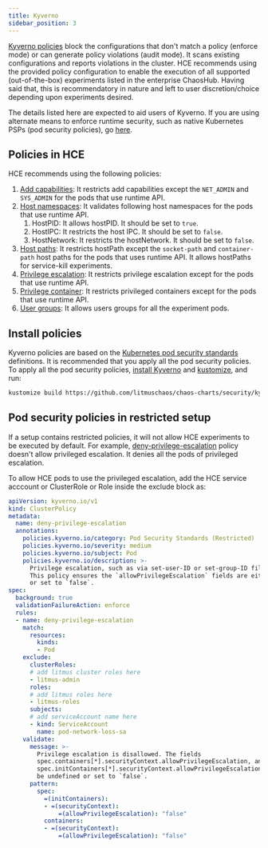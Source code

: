 ```yaml
---
title: Kyverno
sidebar_position: 3
---
```

[Kyverno policies](https://kyverno.io/policies/pod-security/) block the configurations that don't match a policy (enforce mode) or can generate policy violations (audit mode). It scans existing configurations and reports violations in the cluster. 
HCE recommends using the provided policy configuration to enable the execution of all supported (out-of-the-box) experiments listed in the enterprise ChaosHub. Having said that, this is recommendatory in nature and left to user discretion/choice depending upon experiments desired.  

The details listed here are expected to aid users of Kyverno. If you are using alternate means to enforce runtime security, such as native Kubernetes PSPs (pod security policies), go [here](psp).

## Policies in HCE

HCE recommends using the following policies:

1. [Add capabilities](../../../static/overview/manifest/kyverno-policies/allow-capabilities-for-litmus-experiments-which-uses-runtime-api.yaml): It restricts add capabilities except the `NET_ADMIN` and `SYS_ADMIN` for the pods that use runtime API.
2. [Host namespaces](../../../static/overview/manifest/kyverno-policies/allow-host-namespaces-for-litmus-experiments-which-uses-runtime-api.yaml): It validates following host namespaces for the pods that use runtime API.
    1. HostPID: It allows hostPID. It should be set to `true`.
    2. HostIPC: It restricts the host IPC. It should be set to `false`.
    3. HostNetwork: It restricts the hostNetwork. It should be set to `false`.
3. [Host paths](../../../static/overview/manifest/kyverno-policies/allow-host-paths-for-litmus-experiments-which-uses-hostPaths.yaml): It restricts hostPath except the `socket-path` and `container-path` host paths for the pods that uses runtime API. It allows hostPaths for service-kill experiments.
4. [Privilege escalation](../../../static/overview/manifest/kyverno-policies/allow-privilege-escalation-for-litmus-experiments-which-uses-runtime-api.yaml): It restricts privilege escalation except for the pods that use runtime API.
5. [Privilege container](../../../static/overview/manifest/kyverno-policies/allow-privileged-containers-for-litmus-experiments-which-uses-runtime-api.yaml): It restricts privileged containers except for the pods that use runtime API.
6. [User groups](../../../static/overview/manifest/kyverno-policies/allow-user-groups-for-litmus-experiments.yaml): It allows users groups for all the experiment pods.

## Install policies

Kyverno policies are based on the [Kubernetes pod security standards](https://kubernetes.io/docs/concepts/security/pod-security-standards/) definitions. It is recommended that you apply all the pod security policies. To apply all the pod security policies, [install Kyverno](https://kyverno.io/docs/installation/) and [kustomize](https://kubectl.docs.kubernetes.io/installation/kustomize/binaries/), and run:

```bash
kustomize build https://github.com/litmuschaos/chaos-charts/security/kyverno-policies | kubectl apply -f -
```

## Pod security policies in restricted setup

If a setup contains restricted policies, it will not allow HCE experiments to be executed by default. For example, [deny-privilege-escalation](https://kyverno.io/policies/pod-security/restricted/deny-privilege-escalation/deny-privilege-escalation/) policy doesn't allow privileged escalation. It denies all the pods of privileged escalation.

To allow HCE pods to use the privileged escalation, add the HCE service acccount or ClusterRole or Role inside the exclude block as:

[embedmd]:# (https://raw.githubusercontent.com/harness/developer-hub/ed4773f7428e593c93a0cf7aa5a31e6e9c8128f8/docs/chaos-engineering/static/overview/manifest/kyverno-policies/restricted-policies.yaml yaml)
```yaml
apiVersion: kyverno.io/v1
kind: ClusterPolicy
metadata:
  name: deny-privilege-escalation
  annotations:
    policies.kyverno.io/category: Pod Security Standards (Restricted)
    policies.kyverno.io/severity: medium
    policies.kyverno.io/subject: Pod
    policies.kyverno.io/description: >-
      Privilege escalation, such as via set-user-ID or set-group-ID file mode, should not be allowed.
      This policy ensures the `allowPrivilegeEscalation` fields are either undefined
      or set to `false`.      
spec:
  background: true
  validationFailureAction: enforce
  rules:
  - name: deny-privilege-escalation
    match:
      resources:
        kinds:
        - Pod
    exclude:
      clusterRoles:
      # add litmus cluster roles here
      - litmus-admin
      roles:
      # add litmus roles here
      - litmus-roles
      subjects:
      # add serviceAccount name here
      - kind: ServiceAccount
        name: pod-network-loss-sa
    validate:
      message: >-
        Privilege escalation is disallowed. The fields
        spec.containers[*].securityContext.allowPrivilegeEscalation, and
        spec.initContainers[*].securityContext.allowPrivilegeEscalation must
        be undefined or set to `false`.        
      pattern:
        spec:
          =(initContainers):
          - =(securityContext):
              =(allowPrivilegeEscalation): "false"
          containers:
          - =(securityContext):
              =(allowPrivilegeEscalation): "false"
```
